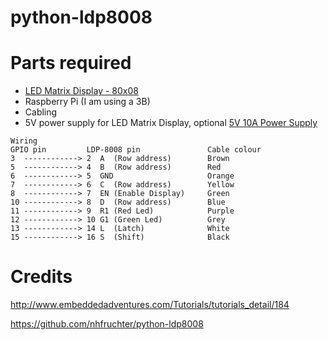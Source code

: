 # python-ldp8008

# Parts required
- [LED Matrix Display - 80x08](http://www.embeddedadventures.com/LED_matrix_display_LDP-8008.html)
- Raspberry Pi (I am using a 3B)
- Cabling
- 5V power supply for LED Matrix Display, optional [5V 10A Power Supply](http://www.embeddedadventures.com/5v_10amp_power_supply_PWR-5V10A-IEC.html)

```
Wiring  
GPIO pin         LDP-8008 pin               Cable colour  
3  ------------> 2  A  (Row address)        Brown  
5  ------------> 4  B  (Row address)        Red  
6  ------------> 5  GND                     Orange  
7  ------------> 6  C  (Row address)        Yellow  
8  ------------> 7  EN (Enable Display)     Green  
10 ------------> 8  D  (Row address)        Blue  
11 ------------> 9  R1 (Red Led)            Purple  
12 ------------> 10 G1 (Green Led)          Grey  
13 ------------> 14 L  (Latch)              White  
15 ------------> 16 S  (Shift)              Black  
```

# Credits
http://www.embeddedadventures.com/Tutorials/tutorials_detail/184

https://github.com/nhfruchter/python-ldp8008
